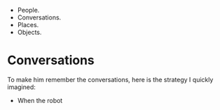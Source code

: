 - People.
- Conversations.
- Places.
- Objects.


# Conversations

To make him remember the conversations, here is the strategy I quickly imagined:
- When the robot